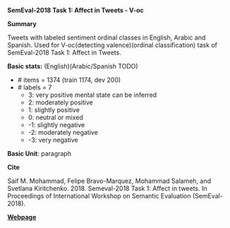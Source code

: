 **SemEval-2018 Task 1: Affect in Tweets - V-oc**

**Summary**

Tweets with labeled sentiment ordinal classes in English, Arabic and Spanish. Used for V-oc(detecting valence)(ordinal classification) task of SemEval-2018 Task 1: Affect in Tweets.

**Basic stats:**
(English)(Arabic/Spanish TODO)
+ \# items = 1374 (train 1174, dev 200)
+ \# labels = 7
    - 3: very positive mental state can be inferred
    - 2: moderately positive
    - 1: slightly positive
    - 0: neutral or mixed
    - -1: slightly negative
    - -2: moderately negative
    - -3: very negative

**Basic Unit**: paragraph

**Cite**

Saif M. Mohammad, Felipe Bravo-Marquez, Mohammad Salameh, and Svetlana Kiritchenko. 2018. Semeval-2018 Task 1: Affect in tweets. In Proceedings of International Workshop on Semantic Evaluation (SemEval-2018).

[**Webpage**](https://competitions.codalab.org/competitions/17333#learn_the_details-datasets)